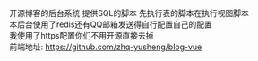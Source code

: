 开源博客的后台系统 提供SQL的脚本 先执行表的脚本在执行视图脚本<br>
本后台使用了redis还有QQ邮箱发送得自行配置自己的配置<br>
我使用了https配置你们不用开源直接去掉<br>
前端地址: https://github.com/zhq-yusheng/blog-vue